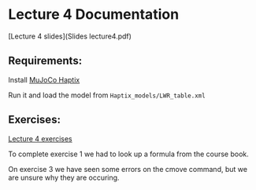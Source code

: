 # Lecture 4 Documentation

[Lecture 4 slides](Slides lecture4.pdf)


## Requirements: 
Install [MuJoCo Haptix](http://www.mujoco.org/book/haptix.html)

Run it and load the model from ``Haptix_models/LWR_table.xml``

## Exercises:

[Lecture 4 exercises](Exercises.pdf)

To complete exercise 1 we had to look up a formula from the course book.

On exercise 3 we have seen some errors on the cmove command, but we are unsure why they are occuring.



